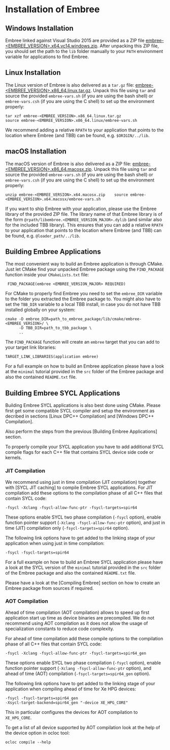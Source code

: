 Installation of Embree
======================


Windows Installation
--------------------

Embree linked against Visual Studio 2015 are provided as a ZIP file
[embree-<EMBREE_VERSION>.x64.vc14.windows.zip](https://github.com/embree/embree/releases/download/v<EMBREE_VERSION>/embree-<EMBREE_VERSION>.x64.vc14.windows.zip). After
unpacking this ZIP file, you should set the path to the `lib` folder
manually to your `PATH` environment variable for applications to find
Embree.


Linux Installation
------------------

The Linux version of Embree is also delivered as a `tar.gz` file:
[embree-<EMBREE_VERSION>.x86_64.linux.tar.gz](https://github.com/embree/embree/releases/download/v<EMBREE_VERSION>/embree-<EMBREE_VERSION>.x86_64.linux.tar.gz). Unpack
this file using `tar` and source the provided `embree-vars.sh` (if you
are using the bash shell) or `embree-vars.csh` (if you are using the C
shell) to set up the environment properly:

    tar xzf embree-<EMBREE_VERSION>.x86_64.linux.tar.gz
    source embree-<EMBREE_VERSION>.x86_64.linux/embree-vars.sh

We recommend adding a relative `RPATH` to your application that points
to the location where Embree (and TBB) can be found, e.g. `$ORIGIN/../lib`.


macOS Installation
------------------

The macOS version of Embree is also delivered as a ZIP file:
[embree-<EMBREE_VERSION>.x86_64.macosx.zip](https://github.com/embree/embree/releases/download/v<EMBREE_VERSION>/embree-<EMBREE_VERSION>.x86_64.macosx.zip). Unpack
this file using `tar` and source the provided `embree-vars.sh` (if you
are using the bash shell) or `embree-vars.csh` (if you are using the C
shell) to set up the environment properly:

    unzip embree-<EMBREE_VERSION>.x64.macosx.zip    source embree-<EMBREE_VERSION>.x64.macosx/embree-vars.sh

If you want to ship Embree with your application, please use the Embree
library of the provided ZIP file. The library name of that Embree
library is of the form `@rpath/libembree.<EMBREE_VERSION_MAJOR>.dylib`
(and similar also for the included TBB library). This ensures that you
can add a relative `RPATH` to your application that points to the location
where Embree (and TBB) can be found, e.g. `@loader_path/../lib`.


Building Embree Applications
----------------------------

The most convenient way to build an Embree application is through
CMake. Just let CMake find your unpacked Embree package using the
`FIND_PACKAGE` function inside your `CMakeLists.txt` file:

     FIND_PACKAGE(embree <EMBREE_VERSION_MAJOR> REQUIRED)

For CMake to properly find Embree you need to set the `embree_DIR`
variable to the folder you extracted the Embree package to. You might
also have to set the `TBB_DIR` variable to a local TBB install, in
case you do not have TBB installed globally on your system:

    cmake -D embree_DIR=path_to_embree_package/lib/cmake/embree-<EMBREE_VERSION>/ \
          -D TBB_DIR=path_to_tbb_package \
          ..

The `FIND_PACKAGE` function will create an `embree` target that
you can add to your target link libraries:

    TARGET_LINK_LIBRARIES(application embree)

For a full example on how to build an Embree application please have a
look at the `minimal` tutorial provided in the `src` folder of the
Embree package and also the contained `README.txt` file.


Building Embree SYCL Applications
----------------------------------

Building Embree SYCL applications is also best done using
CMake. Please first get some compatible SYCL compiler and setup the
environment as decribed in sections [Linux DPC++ Compilation] and
[Windows DPC++ Compilation].

Also perform the steps from the previous [Building Embree
Applications] section.

To properly compile your SYCL application you have to add additional
SYCL compile flags for each C++ file that contains SYCL device side
code or kernels.

### JIT Compilation

We recommend using just in time compilation (JIT compilation) together
with [SYCL JIT caching] to compile Embree SYCL applications. For JIT
compilation add these options to the compilation phase of all C++
files that contain SYCL code:

    -fsycl -Xclang -fsycl-allow-func-ptr -fsycl-targets=spir64

These options enable SYCL two phase compilation (`-fsycl` option),
enable function pointer support (`-Xclang -fsycl-allow-func-ptr`
option), and just in time (JIT) compilation only
(`-fsycl-targets=spir64` option).

The following link options have to get added to the linking stage of
your application when using just in time compilation:

    -fsycl -fsycl-targets=spir64

For a full example on how to build an Embree SYCL application please
have a look at the SYCL version of the `minimal` tutorial provided in
the `src` folder of the Embree package and also the contained
`README.txt` file.

Please have a look at the [Compiling Embree] section on how to create
an Embree package from sources if required.


### AOT Compilation

Ahead of time compilation (AOT compilation) allows to speed up first
application start up time as device binaries are precompiled. We do
not recommend using AOT compilation as it does not allow the usage of
specialization constants to reduce code complexity.

For ahead of time compilation add these compile options to the
compilation phase of all C++ files that contain SYCL code:

    -fsycl -Xclang -fsycl-allow-func-ptr -fsycl-targets=spir64_gen

These options enable SYCL two phase compilation (`-fsycl` option),
enable function pointer support (`-Xclang -fsycl-allow-func-ptr`
option), and ahead of time (AOT) compilation
(`-fsycl-targets=spir64_gen` option).

The following link options have to get added to the linking stage of
your application when compiling ahead of time for Xe HPG devices:

    -fsycl -fsycl-targets=spir64_gen
    -Xsycl-target-backend=spir64_gen "-device XE_HPG_CORE"

This in particular configures the devices for AOT compilation to
`XE_HPG_CORE`.

To get a list of all device supported by AOT compilation look at the
help of the device option in ocloc tool:

    ocloc compile --help

